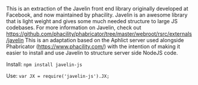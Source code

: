 This is an extraction of the Javelin front end library originally developed at Facebook, and now maintained by phacility. 
Javelin is an awesome library that is light weight and gives some much needed structure to large JS codebases. For more information on Javelin, check out https://github.com/phacility/phabricator/tree/master/webroot/rsrc/externals/javelin
This is an adaptation based on the Aphlict server used alongside Phabricator (https://www.phacility.com/) with the intention of making it easier to install and use Javelin to structure server side NodeJS code.

Install: 
`npm install javelin-js`

Use:
`var JX = require('javelin-js').JX;`
